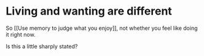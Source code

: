 # Living and wanting are different
So [[Use memory to judge what you enjoy]], not whether you feel like doing it right now.

Is this a little sharply stated?

<!-- #p1 -->

<!-- {BearID:05399683-02E3-4A53-A321-B60286D8A54B-8877-0000087BC3C773FC} -->
